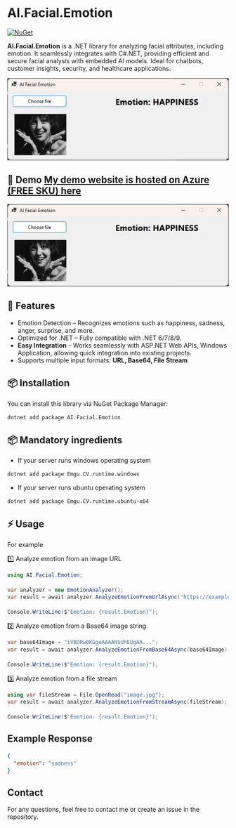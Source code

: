 # AI.Facial.Emotion

[![NuGet](https://img.shields.io/nuget/v/AI.Facial.Emotion.svg)](https://www.nuget.org/packages/AI.Facial.Emotion/)

**AI.Facial.Emotion** is a .NET library for analyzing facial attributes, including emotion. It seamlessly integrates with C#.NET, providing efficient and secure facial analysis with embedded
AI models. Ideal for chatbots, customer insights, security, and healthcare applications.

![Illustration](https://raw.githubusercontent.com/ngtduc693/AI-Facial-Emotion-for-.NET/refs/heads/main/imgs/hapiness.png)

## 🚀 Demo [My demo website is hosted on Azure (FREE SKU) here](https://facial-emotion.azurewebsites.net/)

![Azure demo](https://raw.githubusercontent.com/ngtduc693/AI-Facial-Emotion-for-.NET/refs/heads/main/imgs/hapiness.png)

## 🚀 Features

- Emotion Detection – Recognizes emotions such as happiness, sadness, anger, surprise, and more.
- Optimized for .NET – Fully compatible with .NET 6/7/8/9.
- **Easy Integration** – Works seamlessly with ASP.NET Web APIs, Windows Application, allowing quick integration into existing projects.
- Supports multiple input formats: **URL, Base64, File Stream**

## 📦 Installation

You can install this library via NuGet Package Manager:

```bash
dotnet add package AI.Facial.Emotion
```

## 📦 Mandatory ingredients

- If your server runs windows operating system

```bash
dotnet add package Emgu.CV.runtime.windows
```

- If your server runs ubuntu operating system

```bash
dotnet add package Emgu.CV.runtime.ubuntu-x64
```


## ⚡ Usage

For example

1️⃣ Analyze emotion from an image URL

````csharp
using AI.Facial.Emotion;

var analyzer = new EmotionAnalyzer();
var result = await analyzer.AnalyzeEmotionFromUrlAsync("https://example.com/image.jpg");

Console.WriteLine($"Emotion: {result.Emotion}");
````

2️⃣ Analyze emotion from a Base64 image string

````csharp
var base64Image = "iVBORw0KGgoAAAANSUhEUgAA...";
var result = await analyzer.AnalyzeEmotionFromBase64Async(base64Image);

Console.WriteLine($"Emotion: {result.Emotion}");
````

3️⃣ Analyze emotion from a file stream

````csharp
using var fileStream = File.OpenRead("image.jpg");
var result = await analyzer.AnalyzeEmotionFromStreamAsync(fileStream);

Console.WriteLine($"Emotion: {result.Emotion}");
````

## Example Response

```json
{
  "emotion": "sadness"
}
```

## Contact

For any questions, feel free to contact me or create an issue in the repository.
